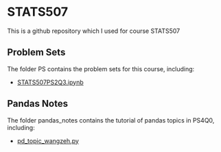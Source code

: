 # STATS507

This is a github repository which I used for course STATS507

## Problem Sets

The folder PS contains the problem sets for this course, including:
 + [STATS507PS2Q3.ipynb](./PS/STATS507PS2Q3.ipynb)

## Pandas Notes

The folder pandas_notes contains the tutorial of pandas topics in PS4Q0, including:
 + [pd_topic_wangzeh.py](./pandas_topics/pd_topic_wangzeh.py)
